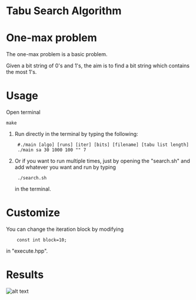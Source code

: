 # Tabu Search Algorithm



# One-max problem

The one-max problem is a basic problem.

Given a bit string of  0's and 1's, the aim is to find a bit string which contains the most 1's.

# Usage

Open terminal

    make
    
1. Run directly in the terminal by typing the following:

        #./main [algo] [runs] [iter] [bits] [filename] [tabu list length]
        ./main sa 30 1000 100 "" 7                   
    
2. Or if you want to run multiple times, just by opening the "search.sh" and add whatever you want and run by typing


        ./search.sh
    in the terminal.
    
# Customize

You can change the iteration block by modifying 

        const int block=10;
in "execute.hpp".

# Results

![alt text]()

